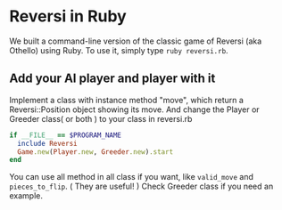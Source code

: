 # Reversi in Ruby

We built a command-line version of the classic game of Reversi (aka Othello) using Ruby.
To use it, simply type `ruby reversi.rb`.

## Add your AI player and player with it

Implement a class with instance method "move", which return a Reversi::Position object showing its move.
And change the Player or Greeder class( or both ) to your class in reversi.rb

```ruby
if __FILE__ == $PROGRAM_NAME
  include Reversi
  Game.new(Player.new, Greeder.new).start
end
```

You can use all method in all class if you want, like `valid_move` and `pieces_to_flip`. ( They are useful! )
Check Greeder class if you need an example.
